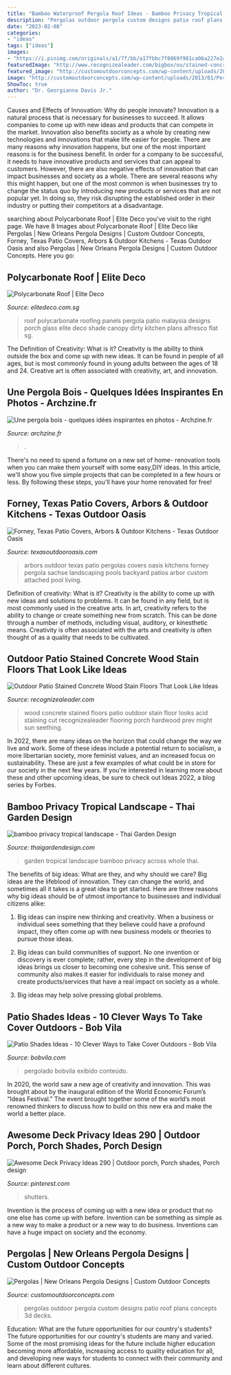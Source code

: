 ```yaml
---
title: "Bamboo Waterproof Pergola Roof Ideas - Bamboo Privacy Tropical Landscape"
description: "Pergolas outdoor pergola custom designs patio roof plans concepts 3d decks"
date: "2023-02-08"
categories:
- "ideas"
tags: ["ideas"]
images:
- "https://i.pinimg.com/originals/a1/7f/bb/a17fbbc7f8869f981ca06a227e2ab588.jpg"
featuredImage: "http://www.recognizealeader.com/bigbox/ou/stained-concrete-floors-that-look-like-wood-ideas_outdoor-patio-and-backyard.jpg"
featured_image: "http://customoutdoorconcepts.com/wp-content/uploads/2013/01/Pergola_8.jpg"
image: "http://customoutdoorconcepts.com/wp-content/uploads/2013/01/Pergola_8.jpg"
ShowToc: true
author: "Dr. Georgianna Davis Jr."
---
```



Causes and Effects of Innovation: Why do people innovate?
Innovation is a natural process that is necessary for businesses to succeed. It allows companies to come up with new ideas and products that can compete in the market. Innovation also benefits society as a whole by creating new technologies and innovations that make life easier for people. There are many reasons why innovation happens, but one of the most important reasons is for the business benefit. In order for a company to be successful, it needs to have innovative products and services that can appeal to customers. However, there are also negative effects of innovation that can impact businesses and society as a whole. There are several reasons why this might happen, but one of the most common is when businesses try to change the status quo by introducing new products or services that are not popular yet. In doing so, they risk disrupting the established order in their industry or putting their competitors at a disadvantage.

	

		
searching about Polycarbonate Roof | Elite Deco you've visit to the right page. We have 8 Images about Polycarbonate Roof | Elite Deco like Pergolas | New Orleans Pergola Designs | Custom Outdoor Concepts, Forney, Texas Patio Covers, Arbors &amp; Outdoor Kitchens - Texas Outdoor Oasis and also Pergolas | New Orleans Pergola Designs | Custom Outdoor Concepts. Here you go:
		
    
## Polycarbonate Roof | Elite Deco

<img loading=lazy src="http://www.elitedeco.com.sg/wp-content/uploads/2013/09/Polycarbonate-1-700x937.jpg" onerror="this.onerror=null;this.src='https://tse4.mm.bing.net/th?id=OIP.qlvCAyPk07wl9usTJ0SM5QHaJ6&amp;pid=15.1';" alt="Polycarbonate Roof | Elite Deco">

_Source: elitedeco.com.sg_

>roof polycarbonate roofing panels pergola patio malaysia designs porch glass elite deco shade canopy dirty kitchen plans alfresco flat sg. 

	

The Definition of Creativity: What is it?
Creativity is the ability to think outside the box and come up with new ideas. It can be found in people of all ages, but is most commonly found in young adults between the ages of 18 and 24. Creative art is often associated with creativity, art, and innovation.

    
## Une Pergola Bois - Quelques Idées Inspirantes En Photos - Archzine.fr

<img loading=lazy src="https://archzine.fr/wp-content/uploads/2014/09/pargola-bois-idee-salon.jpg" onerror="this.onerror=null;this.src='https://tse3.mm.bing.net/th?id=OIP.OXR6Jp37Fhya1y7qTdy2tQHaFj&amp;pid=15.1';" alt="Une pergola bois - quelques idées inspirantes en photos - Archzine.fr">

_Source: archzine.fr_

>. 

	

There's no need to spend a fortune on a new set of home- renovation tools when you can make them yourself with some easy,DIY ideas. In this article, we'll show you five simple projects that can be completed in a few hours or less. By following these steps, you'll have your home renovated for free!

    
## Forney, Texas Patio Covers, Arbors &amp; Outdoor Kitchens - Texas Outdoor Oasis

<img loading=lazy src="https://www.texasoutdooroasis.com/wp-content/uploads/2017/10/arbors.jpg" onerror="this.onerror=null;this.src='https://tse3.mm.bing.net/th?id=OIP.VW1C9ytRF4jmYo7DHGF2UgHaFj&amp;pid=15.1';" alt="Forney, Texas Patio Covers, Arbors &amp; Outdoor Kitchens - Texas Outdoor Oasis">

_Source: texasoutdooroasis.com_

>arbors outdoor texas patio pergolas covers oasis kitchens forney pergola sachse landscaping pools backyard patios arbor custom attached pool living. 

	

Definition of creativity: What is it?
Creativity is the ability to come up with new ideas and solutions to problems. It can be found in any field, but is most commonly used in the creative arts. In art, creativity refers to the ability to change or create something new from scratch. This can be done through a number of methods, including visual, auditory, or kinesthetic means. Creativity is often associated with the arts and creativity is often thought of as a quality that needs to be cultivated.

    
## Outdoor Patio Stained Concrete Wood Stain Floors That Look Like Ideas

<img loading=lazy src="http://www.recognizealeader.com/bigbox/ou/stained-concrete-floors-that-look-like-wood-ideas_outdoor-patio-and-backyard.jpg" onerror="this.onerror=null;this.src='https://tse2.mm.bing.net/th?id=OIP.xuLqzUmUuhVfMEJflScu7QHaE6&amp;pid=15.1';" alt="Outdoor Patio Stained Concrete Wood Stain Floors That Look Like Ideas">

_Source: recognizealeader.com_

>wood concrete stained floors patio outdoor stain floor looks acid staining cut recognizealeader flooring porch hardwood prev might sun seething. 

	

In 2022, there are many ideas on the horizon that could change the way we live and work. Some of these ideas include a potential return to socialism, a more libertarian society, more feminist values, and an increased focus on sustainability. These are just a few examples of what could be in store for our society in the next few years. If you're interested in learning more about these and other upcoming ideas, be sure to check out Ideas 2022, a blog series by Forbes.

    
## Bamboo Privacy Tropical Landscape - Thai Garden Design

<img loading=lazy src="https://www.thaigardendesign.com/wp-content/uploads/2018/08/transformed-garden-home-pattaya-4.jpg" onerror="this.onerror=null;this.src='https://tse2.mm.bing.net/th?id=OIP.2Ht6H2vgshCMuzhBT7romQHaFk&amp;pid=15.1';" alt="bamboo privacy tropical landscape - Thai Garden Design">

_Source: thaigardendesign.com_

>garden tropical landscape bamboo privacy across whole thai. 

	

The benefits of big ideas: What are they, and why should we care?
Big ideas are the lifeblood of innovation. They can change the world, and sometimes all it takes is a great idea to get started. Here are three reasons why big ideas should be of utmost importance to businesses and individual citizens alike: 
1) Big ideas can inspire new thinking and creativity. When a business or individual sees something that they believe could have a profound impact, they often come up with new business models or theories to pursue those ideas. 

2) Big ideas can build communities of support. No one invention or discovery is ever complete; rather, every step in the development of big ideas brings us closer to becoming one cohesive unit. This sense of community also makes it easier for individuals to raise money and create products/services that have a real impact on society as a whole. 

3) Big ideas may help solve pressing global problems.

    
## Patio Shades Ideas - 10 Clever Ways To Take Cover Outdoors - Bob Vila

<img loading=lazy src="https://s3-production.bobvila.com/slides/9728/original/lattice_patio.jpg?1536097121" onerror="this.onerror=null;this.src='https://tse2.mm.bing.net/th?id=OIP.vl91VPLlAbqTzBhYdvmydwHaFX&amp;pid=15.1';" alt="Patio Shades Ideas - 10 Clever Ways to Take Cover Outdoors - Bob Vila">

_Source: bobvila.com_

>pergolado bobvila exibido conteúdo. 

	

In 2020, the world saw a new age of creativity and innovation. This was brought about by the inaugural edition of the World Economic Forum’s “Ideas Festival.” The event brought together some of the world’s most renowned thinkers to discuss how to build on this new era and make the world a better place.

    
## Awesome Deck Privacy Ideas 290 | Outdoor Porch, Porch Shades, Porch Design

<img loading=lazy src="https://i.pinimg.com/originals/a1/7f/bb/a17fbbc7f8869f981ca06a227e2ab588.jpg" onerror="this.onerror=null;this.src='https://tse3.mm.bing.net/th?id=OIP.KFzbeiIJqoxPedscPEcavAHaJ4&amp;pid=15.1';" alt="Awesome Deck Privacy Ideas 290 | Outdoor porch, Porch shades, Porch design">

_Source: pinterest.com_

>shutters. 

	

Invention is the process of coming up with a new idea or product that no one else has come up with before. Invention can be something as simple as a new way to make a product or a new way to do business. Inventions can have a huge impact on society and the economy.

    
## Pergolas | New Orleans Pergola Designs | Custom Outdoor Concepts

<img loading=lazy src="http://customoutdoorconcepts.com/wp-content/uploads/2013/01/Pergola_8.jpg" onerror="this.onerror=null;this.src='https://tse1.mm.bing.net/th?id=OIP.V0b9CtioVkIJ0oRJC2mzEAHaFj&amp;pid=15.1';" alt="Pergolas | New Orleans Pergola Designs | Custom Outdoor Concepts">

_Source: customoutdoorconcepts.com_

>pergolas outdoor pergola custom designs patio roof plans concepts 3d decks. 

	

Education: What are the future opportunities for our country's students?
The future opportunities for our country's students are many and varied. Some of the most promising ideas for the future include higher education becoming more affordable, increasing access to quality education for all, and developing new ways for students to connect with their community and learn about different cultures.

